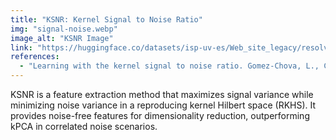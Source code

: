 ```yaml
---
title: "KSNR: Kernel Signal to Noise Ratio"
img: "signal-noise.webp"
image_alt: "KSNR Image"
link: "https://huggingface.co/datasets/isp-uv-es/Web_site_legacy/resolve/main/code/soft_feature/ksnr.zip"
references:
  - "Learning with the kernel signal to noise ratio. Gomez-Chova, L., Camps-Valls, G. IEEE International Workshop on Machine Learning for Signal Processing, MLSP, 2012."
---
```


KSNR is a feature extraction method that maximizes signal variance while minimizing noise variance in a reproducing kernel Hilbert space (RKHS). It provides noise-free features for dimensionality reduction, outperforming kPCA in correlated noise scenarios.